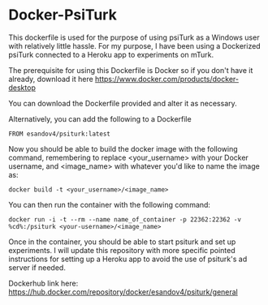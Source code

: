 # Docker-PsiTurk

This dockerfile is used for the purpose of using psiTurk as a Windows user with relatively little hassle. For my purpose, I have been using a Dockerized psiTurk connected to a Heroku app to experiments on mTurk.

The prerequisite for using this Dockerfile is Docker so if you don't have it already, download it here https://www.docker.com/products/docker-desktop

You can download the Dockerfile provided and alter it as necessary.

Alternatively, you can add the following to a Dockerfile
```
FROM esandov4/psiturk:latest
```
Now you should be able to build the docker image with the following command, remembering to replace <your_username> with your Docker username, and <image_name> with whatever you'd like to name the image as:
```
docker build -t <your_username>/<image_name>
```
You can then run the container with the following command:
```
docker run -i -t --rm --name name_of_container -p 22362:22362 -v %cd%:/psiturk <your-username>/<image_name>
```
Once in the container, you should be able to start psiturk and set up experiments. I will update this repository with more specific pointed instructions for setting up a Heroku app to avoid the use of psiturk's ad server if needed.


Dockerhub link here: https://hub.docker.com/repository/docker/esandov4/psiturk/general
